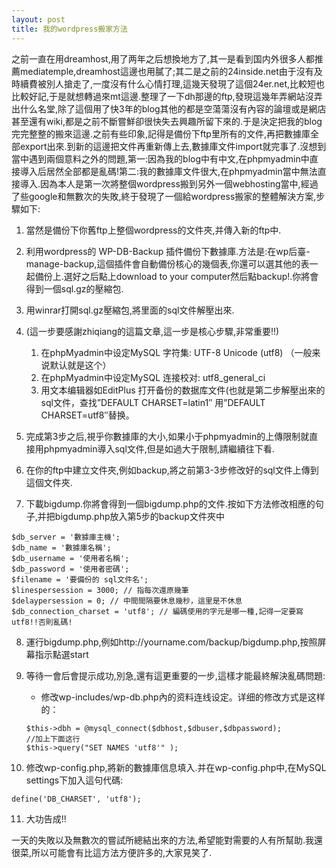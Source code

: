 ```yaml
---
layout: post
title: 我的wordpress搬家方法
---
```


之前一直在用dreamhost,用了两年之后想換地方了,其一是看到国内外很多人都推薦mediatemple,dreamhost這邊也用膩了;其二是之前的24inside.net由于沒有及時續費被別人搶走了,一度沒有什么心情打理,這幾天發現了這個24er.net,比較短也比較好記,于是就想轉過來mt這邊.整理了一下dh那邊的ftp,發現這幾年弄網站沒弄出什么名堂,除了這個用了快3年的blog其他的都是空蕩蕩沒有內容的論壇或是網店甚至還有wiki,都是之前不斷嘗鮮卻很快失去興趣所留下來的.于是決定把我的blog完完整整的搬來這邊.之前有些印象,記得是備份下ftp里所有的文件,再把數據庫全部export出來.到新的這邊把文件再重新傳上去,數據庫文件import就完事了.沒想到當中遇到兩個意料之外的問題,第一:因為我的blog中有中文,在phpmyadmin中直接導入后居然全部都是亂碼!第二:我的數據庫文件很大,在phpmyadmin當中無法直接導入.因為本人是第一次將整個wordpress搬到另外一個webhosting當中,經過了些google和無數次的失敗,終于發現了一個給wordpress搬家的整體解決方案,步驟如下:

1. 當然是備份下你舊ftp上整個wordpress的文件夾,并傳入新的ftp中.

2. 利用wordpress的 WP-DB-Backup 插件備份下數據庫.方法是:在wp后臺-manage-backup,這個插件會自動備份核心的幾個表,你還可以選其他的表一起備份上.選好之后點上download to your computer然后點backup!.你將會得到一個sql.gz的壓縮包.

3. 用winrar打開sql.gz壓縮包,將里面的sql文件解壓出來.

4. (這一步要感謝zhiqiang的這篇文章,這一步是核心步驟,非常重要!!)
    1. 在phpMyadmin中设定MySQL 字符集: UTF-8 Unicode (utf8) （一般来说默认就是这个）
    2. 在phpMyadmin中设定MySQL 连接校对: utf8_general_ci
    3. 用文本编辑器如EditPlus 打开备份的数据库文件(也就是第二步解壓出來的sql文件，查找”DEFAULT CHARSET=latin1″ 用”DEFAULT CHARSET=utf8″替换。

5. 完成第3步之后,視乎你數據庫的大小,如果小于phpmyadmin的上傳限制就直接用phpmyadmin導入sql文件,但是如過大于限制,請繼續往下看.

6. 在你的ftp中建立文件夾,例如backup,將之前第3-3步修改好的sql文件上傳到這個文件夾.

7. 下載bigdump.你將會得到一個bigdump.php的文件.按如下方法修改相應的句子,并把bigdump.php放入第5步的backup文件夾中
```
$db_server = '數據庫主機';
$db_name = '數據庫名稱';
$db_username = '使用者名稱';
$db_password = '使用者密碼';
$filename = '要備份的 sql文件名';
$linespersession = 3000; // 指每次還原幾筆
$delaypersession = 0; // 中間間隔要休息幾秒，這里是不休息
$db_connection_charset = 'utf8'; // 編碼使用的字元是哪一種,記得一定要寫utf8!!否則亂碼!
```

8. 運行bigdump.php,例如http://yourname.com/backup/bigdump.php,按照屏幕指示點選start

9. 等待一會后會提示成功,別急,還有這更重要的一步,這樣才能最終解決亂碼問題:
    * 修改wp-includes/wp-db.php內的资料连线设定。详细的修改方式是这样的：
    ```
    $this->dbh = @mysql_connect($dbhost,$dbuser,$dbpassword);
    //加上下面这行
    $this->query("SET NAMES 'utf8'" );
    ```

10. 修改wp-config.php,將新的數據庫信息填入.并在wp-config.php中,在MySQL settings下加入這句代碼: 
```
define('DB_CHARSET', 'utf8');
```

11. 大功告成!!

一天的失敗以及無數次的嘗試所總結出來的方法,希望能對需要的人有所幫助.我還很菜,所以可能會有比這方法方便許多的,大家見笑了.